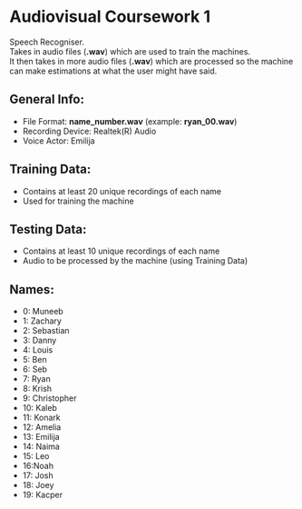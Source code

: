 # Audiovisual Coursework 1
Speech Recogniser.  
Takes in audio files (**.wav**) which are used to train the machines.  
It then takes in more audio files (**.wav**) which are processed 
so the machine can make estimations at what the user might have said.

General Info:
-
- File Format: **name_number.wav** (example: **ryan_00.wav**)
- Recording Device: Realtek(R) Audio
- Voice Actor: Emilija

Training Data:
-
- Contains at least 20 unique recordings of each name
- Used for training the machine 

Testing Data:
-
- Contains at least 10 unique recordings of each name 
- Audio to be processed by the machine (using Training Data)

Names:
- 
- 0: Muneeb
- 1: Zachary
- 2: Sebastian
- 3: Danny
- 4: Louis
- 5: Ben
- 6: Seb
- 7: Ryan
- 8: Krish
- 9: Christopher
- 10: Kaleb
- 11: Konark
- 12: Amelia
- 13: Emilija
- 14: Naima
- 15: Leo
- 16:Noah
- 17: Josh
- 18: Joey
- 19: Kacper
